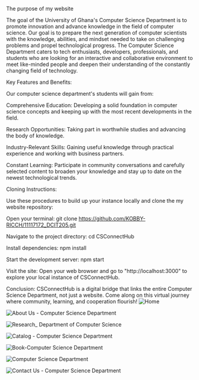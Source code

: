 The purpose of my website

The goal of the University of Ghana's Computer Science Department is to promote innovation and advance knowledge in the field of computer science. Our goal is to prepare the next generation of computer scientists with the knowledge, abilities, and mindset needed to take on challenging problems and propel technological progress.
The Computer Science Department caters to tech enthusiasts, developers, professionals, and students who are looking for an interactive and collaborative environment to meet like-minded people and deepen their understanding of the constantly changing field of technology.


Key Features and Benefits:

Our computer science department's students will gain from:

Comprehensive Education: Developing a solid foundation in computer science concepts and keeping up with the most recent developments in the field.

Research Opportunities: Taking part in worthwhile studies and advancing the body of knowledge.

Industry-Relevant Skills: Gaining useful knowledge through practical experience and working with business partners.

Constant Learning: Participate in community conversations and carefully selected content to broaden your knowledge and stay up to date on the newest technological trends.


Cloning Instructions:

Use these procedures to build up your instance locally and clone the my website repository:

Open your terminal:
git clone https://github.com/KOBBY-RICCH/11117172_DCIT205.git

Navigate to the project directory:
cd CSConnectHub

Install dependencies:
npm install

Start the development server:
npm start

Visit the site:
Open your web browser and go to "http://localhost:3000" to explore your local instance of CSConnectHub.

Conclusion:
CSConnectHub is a digital bridge that links the entire Computer Science Department, not just a website. Come along on this virtual journey where community, learning, and cooperation flourish!
![Home](https://github.com/KOBBY-RICCH/11117172_DCIT205/assets/148541461/ad9d0143-d468-4aed-a98e-468d0f772cbb)



![About Us - Computer Science Department](https://github.com/KOBBY-RICCH/11117172_DCIT205/assets/148541461/7f28c874-ec16-439b-945d-b01a934c8854)




![Research_ Department of Computer Science](https://github.com/KOBBY-RICCH/11117172_DCIT205/assets/148541461/d729c798-1441-43ac-a66d-bf03478c0187)



![Catalog - Computer Science Department](https://github.com/KOBBY-RICCH/11117172_DCIT205/assets/148541461/db179e77-d380-41c3-8133-1592cc99848d)


![Book-Computer Science Department](https://github.com/KOBBY-RICCH/11117172_DCIT205/assets/148541461/333bb016-eb35-4951-b57a-6a4eed6bd06f)


![Computer Science Department](https://github.com/KOBBY-RICCH/11117172_DCIT205/assets/148541461/77d1968d-db0b-4408-80b7-730cd5ae3f81)



![Contact Us - Computer Science Department](https://github.com/KOBBY-RICCH/11117172_DCIT205/assets/148541461/3d1172db-038f-4f33-9fc2-cce6eea018b0)





